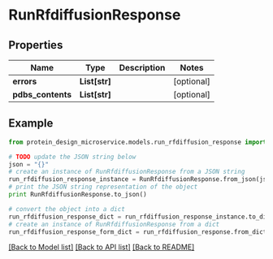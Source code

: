 # RunRfdiffusionResponse


## Properties

Name | Type | Description | Notes
------------ | ------------- | ------------- | -------------
**errors** | **List[str]** |  | [optional] 
**pdbs_contents** | **List[str]** |  | [optional] 

## Example

```python
from protein_design_microservice.models.run_rfdiffusion_response import RunRfdiffusionResponse

# TODO update the JSON string below
json = "{}"
# create an instance of RunRfdiffusionResponse from a JSON string
run_rfdiffusion_response_instance = RunRfdiffusionResponse.from_json(json)
# print the JSON string representation of the object
print RunRfdiffusionResponse.to_json()

# convert the object into a dict
run_rfdiffusion_response_dict = run_rfdiffusion_response_instance.to_dict()
# create an instance of RunRfdiffusionResponse from a dict
run_rfdiffusion_response_form_dict = run_rfdiffusion_response.from_dict(run_rfdiffusion_response_dict)
```
[[Back to Model list]](../README.md#documentation-for-models) [[Back to API list]](../README.md#documentation-for-api-endpoints) [[Back to README]](../README.md)


